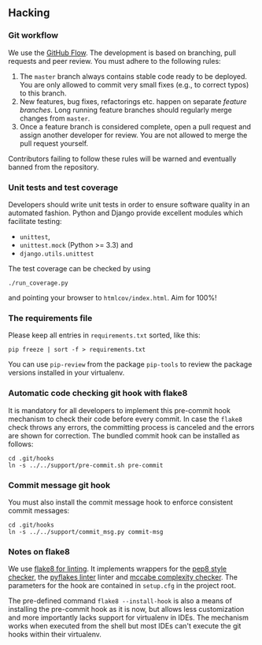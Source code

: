 ## Hacking

### Git workflow

We use the [GitHub Flow][gh-flow]. The development is based on branching, pull requests and
peer review. You must adhere to the following rules:

1. The `master` branch always contains stable code ready to be deployed. You are only allowed
   to commit very small fixes (e.g., to correct typos) to this branch.
2. New features, bug fixes, refactorings etc. happen on separate *feature branches*. Long
   running feature branches should regularly merge changes from `master`.
3. Once a feature branch is considered complete, open a pull request and assign another
   developer for review. You are not allowed to merge the pull request yourself.

Contributors failing to follow these rules will be warned and eventually banned from the
repository.


### Unit tests and test coverage

Developers should write unit tests in order to ensure software quality in an automated fashion.
Python and Django provide excellent modules which facilitate testing:

 * `unittest`,
 * `unittest.mock` (Python >= 3.3) and
 * `django.utils.unittest`

The test coverage can be checked by using

    ./run_coverage.py

and pointing your browser to `htmlcov/index.html`. Aim for 100%!


### The requirements file

Please keep all entries in `requirements.txt` sorted, like this:

    pip freeze | sort -f > requirements.txt

You can use `pip-review` from the package `pip-tools` to review the package versions installed
in your virtualenv.


### Automatic code checking git hook with flake8

It is mandatory for all developers to implement this pre-commit hook mechanism to check their
code before every commit. In case the `flake8` check throws any errors, the committing process
is canceled and the errors are shown for correction. The bundled commit hook can be installed
as follows:

    cd .git/hooks
    ln -s ../../support/pre-commit.sh pre-commit


### Commit message git hook

You must also install the commit message hook to enforce consistent commit messages:

    cd .git/hooks
    ln -s ../../support/commit_msg.py commit-msg


### Notes on flake8

We use [flake8 for linting][flake8]. It implements wrappers for the [pep8 style checker][pep8],
the [pyflakes linter][pyflakes] linter and [mccabe complexity checker][mccabe]. The parameters
for the hook are contained in `setup.cfg` in the project root.

The pre-defined command `flake8 --install-hook` is also a  means of installing the
pre-commit hook as it is now, but allows less customization and more importantly lacks
support for virtualenv in IDEs. The mechanism works when executed from the shell but
most IDEs can't execute the git hooks within their virtualenv.

[flake8]: http://flake8.readthedocs.org/en/latest/index.html
[pep8]: https://pypi.python.org/pypi/pep8
[pyflakes]: https://pypi.python.org/pypi/pyflakes
[mccabe]: https://pypi.python.org/pypi/mccabe
[gh-flow]: https://guides.github.com/introduction/flow/

